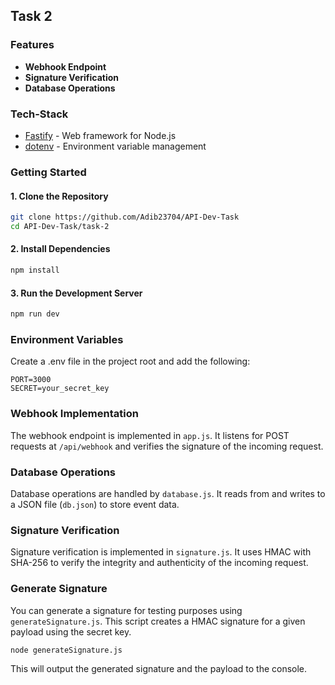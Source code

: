 ## Task 2

### Features
- **Webhook Endpoint**
- **Signature Verification**
- **Database Operations**

### Tech-Stack
- [Fastify](https://www.fastify.io/) - Web framework for Node.js
- [dotenv](https://www.npmjs.com/package/dotenv) - Environment variable management

### Getting Started

#### 1. Clone the Repository
```bash
git clone https://github.com/Adib23704/API-Dev-Task
cd API-Dev-Task/task-2
```

#### 2. Install Dependencies
```bash
npm install
```

#### 3. Run the Development Server
```bash
npm run dev
```

### Environment Variables
Create a .env file in the project root and add the following:
```env
PORT=3000
SECRET=your_secret_key
```

### Webhook Implementation
The webhook endpoint is implemented in `app.js`. It listens for POST requests at `/api/webhook` and verifies the signature of the incoming request.

### Database Operations
Database operations are handled by `database.js`. It reads from and writes to a JSON file (`db.json`) to store event data.

### Signature Verification
Signature verification is implemented in `signature.js`. It uses HMAC with SHA-256 to verify the integrity and authenticity of the incoming request.

### Generate Signature
You can generate a signature for testing purposes using `generateSignature.js`. This script creates a HMAC signature for a given payload using the secret key.

```bash
node generateSignature.js
```

This will output the generated signature and the payload to the console.
